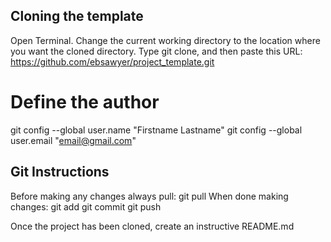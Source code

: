 ## Cloning the template

Open Terminal.
Change the current working directory to the location where you want the cloned directory.
Type git clone, and then paste this URL: https://github.com/ebsawyer/project_template.git

# Define the author

git config --global user.name "Firstname Lastname"
git config --global user.email "email@gmail.com"

## Git Instructions

Before making any changes always pull: git pull
When done making changes:
git add
git commit
git push

Once the project has been cloned, create an instructive README.md
